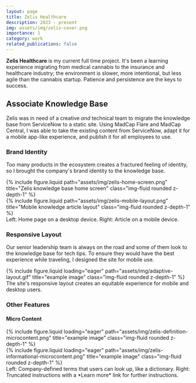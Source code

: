 ```yaml
---
layout: page
title: Zelis Healthcare
description: 2023 - present
img: assets/img/zelis-cover.png
importance: 1
category: work
related_publications: false
---
```


**Zelis Healthcare** is my current full time project. It's been a learning experience migrating from medical cannabis to the insurance and healthcare industry; the environment is slower, more intentional, but less agile than the cannabis startup. Patience and persistence are the keys to success.

## Associate Knowledge Base 
Zelis was in need of a creative *and* technical team to migrate the knowledge base from ServiceNow to a static site. Using MadCap Flare and MadCap Central, I was able to take the existing content from ServiceNow, adapt it for a mobile app-like experience, and publish it for all employees to use. 

### Brand Identity
Too many products in the ecosystem creates a fractured feeling of identity, so I brought the company's brand identity to the knowledge base.
<div class="row justify-content-sm-center">
    <div class="col-sm-8 mt-3 mt-md-0">
        {% include figure.liquid path="assets/img/zelis-home-screen.png" title="Zelis knowledge base home screen" class="img-fluid rounded z-depth-1" %}
    </div>
    <div class="col-sm-4 mt-3 mt-md-0">
        {% include figure.liquid path="assets/img/zelis-mobile-layout.png" title="Mobile knowledge article layout" class="img-fluid rounded z-depth-1" %}
    </div>
</div>
<div class="caption">
    Left: Home page on a desktop device. Right: Article on a mobile device.
</div>

### Responsive Layout
Our senior leadership team is always on the road and some of them look to the knowledge base for tech tips. To ensure they would have the best experience while traveling, I designed the site for mobile use.
<div class="row">
    <div class="col-sm mt-3 mt-md-0">
        {% include figure.liquid loading="eager" path="assets/img/adaptive-layout.gif" title="example image" class="img-fluid rounded z-depth-1" %}
    </div>
</div>
<div class="caption">
    The site's responsive layout creates an equitable experience for mobile and desktop users.
</div>

### Other Features 
#### Micro Content 
<div class="row justify-content-sm-center">
    <div class="col">
    {% include figure.liquid loading="eager" path="assets/img/zelis-definition-microcontent.png" title="example image" class="img-fluid rounded z-depth-1" %}
    </div>
        <div class="col">
    {% include figure.liquid loading="eager" path="assets/img/zelis-informational-microcontent.png" title="example image" class="img-fluid rounded z-depth-1" %}
    </div>
</div>
<div class="caption">
    Left: Company-defined terms that users can look up, like a dictionary. Right: Truncated instructions with a *Learn more*  link for further instructions.
</div>
